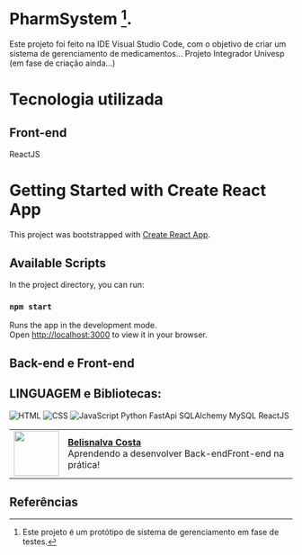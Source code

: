 # PharmSystem [^1].

Este projeto foi feito na IDE Visual Studio Code, com o objetivo de criar um sistema de gerenciamento de medicamentos... Projeto Integrador Univesp (em fase de criação ainda...)


# Tecnologia  utilizada

## Front-end
ReactJS
# Getting Started with Create React App

This project was bootstrapped with [Create React App](https://github.com/facebook/create-react-app).

## Available Scripts

In the project directory, you can run:

### `npm start`

Runs the app in the development mode.\
Open [http://localhost:3000](http://localhost:3000) to view it in your browser.

## Back-end e Front-end

## LINGUAGEM e Bibliotecas:

![HTML](https://img.shields.io/badge/HTML-000?style=for-the-badge&logo=html5&logoColor=30A3DC)
![CSS](https://img.shields.io/badge/CSS-000?style=for-the-badge&logo=css3&logoColor=E94D5F)
![JavaScript](https://img.shields.io/badge/JavaScript-000?style=for-the-badge&logo=javascript&logoColor=30A3DC)
Python
FastApi
SQLAlchemy
MySQL
ReactJS

  <table>
  <tr>
    <td>
      <img width="80px" align="center" src="https://avatars.githubusercontent.com/BelisnalvaCosta"/>
    </td>
    <td align="left">
      <a href="https://github.com/BelisnalvaCosta">
        <span><b>Belisnalva Costa</b></span>
      </a>
      <br>
      <span>Aprendendo a desenvolver Back-endFront-end na prática!</span>
    </td>
  </tr>
</table>

## Referências

[^1]: Este projeto é um protótipo de sistema de gerenciamento em fase de testes.


